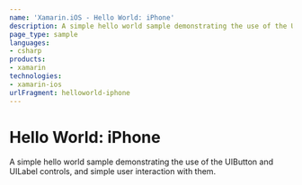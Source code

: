 ```yaml
---
name: 'Xamarin.iOS - Hello World: iPhone'
description: A simple hello world sample demonstrating the use of the UIButton and UILabel controls, and simple user interaction with them.
page_type: sample
languages:
- csharp
products:
- xamarin
technologies:
- xamarin-ios
urlFragment: helloworld-iphone
---
```

# Hello World: iPhone

A simple hello world sample demonstrating the use of the UIButton
and UILabel controls, and simple user interaction with them.
